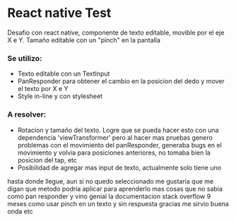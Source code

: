 # React native Test
Desafio con react native, componente de texto editable, movible por el eje X e Y. Tamaño editable con un "pinch" en la pantalla

### Se utilizo:
- Texto editable con un TextInput
- PanResponder para obtener el cambio en la posicion del dedo y mover el texto por X e Y
- Style in-line y con stylesheet

### A resolver:
- Rotacion y tamaño del texto. Logre que se pueda hacer esto con una dependencia 'viewTransformer' pero al hacer mas pruebas genero problemas con el movimiento del panResponder, generaba bugs en el movimiento y volvia para posiciones anteriores, no tomaba bien la posicion del tap, etc
- Posibilidad de agregar mas input de texto, actualmente solo tiene uno

hasta donde llegue, aun si no quedo seleccionado me gustaria que me digan que metodo podria aplicar para aprenderlo mas
cosas que no sabia como pan responder y vino genial la documentacion
stack overflow 9 meses como usar pinch en un texto y sin respuesta
gracias me sirvio buena onda etc